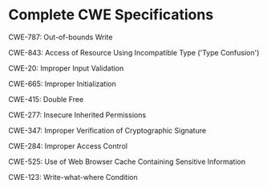 

# Complete CWE Specifications

CWE-787: Out-of-bounds Write

CWE-843: Access of Resource Using Incompatible Type ('Type Confusion')

CWE-20: Improper Input Validation

CWE-665: Improper Initialization

CWE-415: Double Free

CWE-277: Insecure Inherited Permissions

CWE-347: Improper Verification of Cryptographic Signature

CWE-284: Improper Access Control

CWE-525: Use of Web Browser Cache Containing Sensitive Information

CWE-123: Write-what-where Condition